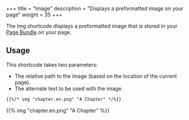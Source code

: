 +++
title = "Image"
description = "Displays a preformatted image on your page"
weight = 35
+++

The Img shortcode displays a preformatted image that is stored in your [Page Bundle](https://gohugo.io/content-management/page-bundles/) on your page.

## Usage

This shortcode takes two parameters:  

* The relative path to the image (based on the location of the current page).
* The alternate text to be used with the image.  

```markdown
{{%/* img "chapter.en.png" "A Chapter" */%}}
```

{{% img "chapter.en.png" "A Chapter" %}}